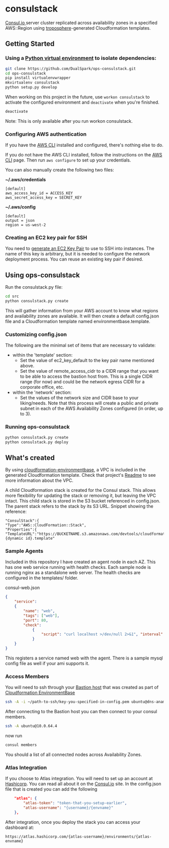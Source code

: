 # consulstack
[Consul.io ](https://consul.io/) server cluster replicated across availability zones in a specified AWS::Region using [troposphere](https://github.com/cloudtools/troposphere)-generated Cloudformation templates.

## Getting Started

### Using a [Python virtual environment](http://docs.python-guide.org/en/latest/dev/virtualenvs/) to isolate dependencies:

```bash
git clone https://github.com/DualSpark/ops-consulstack.git
cd ops-consulstack
pip install virtualenvwrapper
mkvirtualenv consulstack
python setup.py develop
```

When working on this project in the future, use `workon consulstack` to activate the configured environment and `deactivate` when you're finished.
```bash
deactivate
```
Note: This is only available after you run workon consulstack.

### Configuring AWS authentication

If you have the [AWS CLI](http://aws.amazon.com/cli/) installed and  configured, there's nothing else to do.

If you do not have the AWS CLI installed, follow the instructions on the [AWS CLI](http://aws.amazon.com/cli/) page.  Then run `aws configure` to set up your credentials.

You can also manually create the following two files:  

**~/.aws/credentials**
```
[default]
aws_access_key_id = ACCESS_KEY
aws_secret_access_key = SECRET_KEY
```

**~/.aws/config**
```
[default]
output = json
region = us-west-2
```

### Creating an EC2 key pair for SSH

You need to [generate an EC2 Key Pair](http://docs.aws.amazon.com/AWSEC2/latest/UserGuide/ec2-key-pairs.html) to use to SSH into instances. The name of this key is arbitrary, but it is needed to configure the network deployment process.  You can reuse an existing key pair if desired.

## Using ops-consulstack

Run the consulstack.py file:

```bash
cd src
python consulstack.py create
```

This will gather information from your AWS account to know what regions and availability zones are available.  It will then create a default config.json file and a Cloudformation template named environmentbase.template.

### Customizing config.json

 The following are the minimal set of items that are necessary to validate:

* within the 'template' section:
  * Set the value of ec2_key_default to the key pair name mentioned above.
  * Set the value of remote_access_cidr to a CIDR range that you want to be able to access the bastion host from. This is a single CIDR range (for now) and could be the network egress CIDR for a corporate office, etc.
* within the 'network' section:
  * Set the values of the network size and CIDR base to your liking/needs. Note that this process will create a public and private subnet in each of the AWS Availability Zones configured (in order, up to 3).

### Running ops-consulstack

```bash
python consulstack.py create
python consulstack.py deploy
```

## What's created

By using [cloudformation-environmentbase](https://github.com/DualSpark/cloudformation-environmentbase), a VPC is included in the generated Cloudformation template.  Check that project's [Readme](https://github.com/DualSpark/cloudformation-environmentbase/blob/master/README.md) to see more information about the VPC.

A child Cloudformation stack is created for the Consul stack.  This allows more flexibility for updating the stack or removing it, but leaving the VPC intact.  This child stack is stored in the S3 bucket referenced in config.json.  The parent stack refers to the stack by its S3 URL.  Snippet showing the reference:

```
"ConsulStack":{
"Type":"AWS::CloudFormation::Stack",
"Properties":{
"TemplateURL":"https://BUCKETNAME.s3.amazonaws.com/devtools/cloudformation/ConsulStack.{dynamic id}.template"
```

### Sample Agents

Included in this repository I have created an agent node in each AZ. This has one web service running with health checks. Each sample node is running nginx as a standalone web server. The health checks are configured in the templates/ folder.

consul-web.json
```json
{
	"service": 
	{
		"name": "web", 
		"tags": ["web"], 
		"port": 80,
  		"check": 
  			{
  				"script": "curl localhost >/dev/null 2>&1", "interval": "10s"
  			}
	}
}
```
This registers a service named web with the agent. There is a sample mysql config file as well if your ami supports it.


### Access Members

You will need to ssh through your [Bastion host](https://github.com/DualSpark/cloudformation-environmentbase/blob/master/src/environmentbase/patterns/bastion.py) that was created as part of [Cloudformation EnvironmentBase](https://github.com/DualSpark/cloudformation-environmentbase)

```bash
ssh -A -i ~/path-to-ssh/key-you-specified-in-config.pem ubuntu@dns-aname-for-load-balancer
```
After connecting to the Bastion host you can then connect to your consul members.

```bash
ssh -A ubuntu@10.0.64.4
```

now run

```bash
consul members
```
You should a list of all connected nodes across Availability Zones. 





### Atlas Integration

If you choose to Atlas integration. 
You will need to set up an account at [Hashicorp](https://atlas.hashicorp.com/). You can read all about it on the [Consul.io](https://www.consul.io/docs/guides/atlas.html) site. In the config.json file that is created you can add the following 

```json
    "atlas": {
        "atlas-token": "token-that-you-setup-earlier",
        "atlas-username": "{username}/{envname}"
    },
```

After integration, once you deploy the stack you can access your dashboard at:

```
https://atlas.hashicorp.com/{atlas-username}/environments/{atlas-envname}
```

